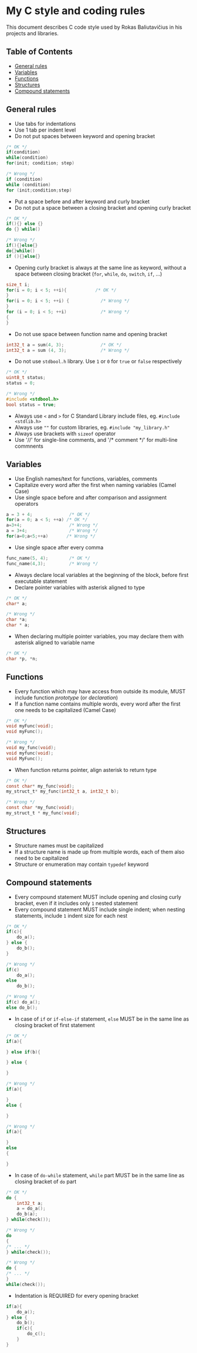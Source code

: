 # My C style and coding rules

This document describes C code style used by Rokas Baliutavičius in his projects and libraries.

## Table of Contents

- [General rules](#general-rules)
- [Variables](#variables)
- [Functions](#functions)
- [Structures](#structures)
- [Compound statements](#compound-statements)


## General rules

- Use tabs for indentations
- Use 1 tab per indent level
- Do not put spaces between keyword and opening bracket
```c
/* OK */
if(condition)
while(condition)
for(init; condition; step)

/* Wrong */
if (condition)
while (condition)
for (init;condition;step)
```
- Put a space before and after keyword and curly bracket
- Do not put a space between a closing bracket and opening curly bracket

```c
/* OK */
if(){} else {}
do {} while()

/* Wrong */
if(){}else{}
do{}while()
if (){}else{}
```
- Opening curly bracket is always at the same line as keyword, without a space between closing bracket (`for`, `while`, `do`, `switch`, `if`, ...)
```c
size_t i;
for(i = 0; i < 5; ++i){           /* OK */
}
for(i = 0; i < 5; ++i) {            /* Wrong */
}
for (i = 0; i < 5; ++i)             /* Wrong */
{
}
```

- Do not use space between function name and opening bracket
```c
int32_t a = sum(4, 3);              /* OK */
int32_t a = sum (4, 3);             /* Wrong */
```
- Do not use `stdbool.h` library. Use `1` or `0` for `true` or `false` respectively
```c
/* OK */
uint8_t status;
status = 0;

/* Wrong */
#include <stdbool.h>
bool status = true;
```
- Always use `<` and `>` for C Standard Library include files, eg. `#include <stdlib.h>`
- Always use `""` for custom libraries, eg. `#include "my_library.h"`
- Always use brackets with `sizeof` operator
- Use '//' for single-line comments, and '/* comment */' for multi-line commnents

 ## Variables

- Use English names/text for functions, variables, comments
- Capitalize every word after the first when naming variables (Camel Case)
- Use single space before and after comparison and assignment operators
```c
a = 3 + 4;              /* OK */
for(a = 0; a < 5; ++a) /* OK */
a=3+4;                  /* Wrong */
a = 3+4;                /* Wrong */
for(a=0;a<5;++a)       /* Wrong */
```
- Use single space after every comma
```c
func_name(5, 4);        /* OK */
func_name(4,3);         /* Wrong */
```
- Always declare local variables at the beginning of the block, before first executable statement
- Declare pointer variables with asterisk aligned to type
```c
/* OK */
char* a;

/* Wrong */
char *a;
char * a;
```
- When declaring multiple pointer variables, you may declare them with asterisk aligned to variable name
```c
/* OK */
char *p, *n;
```

 ## Functions

- Every function which may have access from outside its module, MUST include function *prototype* (or *declaration*)
- If a function name contains multiple words, every word after the first one needs to be capitalized (Camel Case)
```c
/* OK */
void myFunc(void);
void myFunc();

/* Wrong */
void my_func(void);
void myfunc(void);
void MyFunc();
```

- When function returns pointer, align asterisk to return type
```c
/* OK */
const char* my_func(void);
my_struct_t* my_func(int32_t a, int32_t b);

/* Wrong */
const char *my_func(void);
my_struct_t * my_func(void);
```

## Structures

- Structure names must be capitalized
- If a structure name is made up from multiple words, each of them also need to be capitalized
- Structure or enumeration may contain `typedef` keyword

## Compound statements

- Every compound statement MUST include opening and closing curly bracket, even if it includes only `1` nested statement
- Every compound statement MUST include single indent; when nesting statements, include `1` indent size for each nest
```c
/* OK */
if(c){
    do_a();
} else {
    do_b();
}

/* Wrong */
if(c)
    do_a();
else
    do_b();

/* Wrong */
if(c) do_a();
else do_b();
```
- In case of `if` or `if-else-if` statement, `else` MUST be in the same line as closing bracket of first statement
```c
/* OK */
if(a){

} else if(b){

} else {

}

/* Wrong */
if(a){

}
else {

}

/* Wrong */
if(a){

}
else
{

}
```
- In case of `do-while` statement, `while` part MUST be in the same line as closing bracket of `do` part
```c
/* OK */
do {
    int32_t a;
    a = do_a();
    do_b(a);
} while(check());

/* Wrong */
do
{
/* ... */
} while(check());

/* Wrong */
do {
/* ... */
}
while(check());
```

- Indentation is REQUIRED for every opening bracket
```c
if(a){
    do_a();
} else {
    do_b();
    if(c){
        do_c();
    }
}
```

